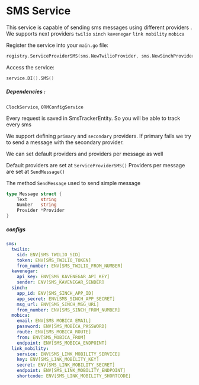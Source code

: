 # SMS Service
This service is capable of sending sms messages using different providers .
We supports next providers `twilio` `sinch` `kavenegar` `link mobility` `mobica`

Register the service into your `main.go` file:
```go 
registry.ServiceProviderSMS(sms.NewTwilioProvider, sms.NewSinchProvider)
```

Access the service:
```go
service.DI().SMS()
```

##### Dependencies :
`ClockService`, `ORMConfigService`

Every request is saved in SmsTrackerEntity. So you will be able to track every sms

We support defining `primary` and `secondary` providers. If primary fails we try to send a message with the secondary provider.

We can set default providers and providers per message as well

Default providers are set at `ServiceProviderSMS()`
Providers per message are set at `SendMessage()`

The method `SendMessage` used to send simple message
```go
type Message struct {
	Text     string
	Number   string
	Provider *Provider
}
```
##### configs
```yaml
sms:
  twilio:
    sid: ENV[SMS_TWILIO_SID]
    token: ENV[SMS_TWILIO_TOKEN]
    from_number: ENV[SMS_TWILIO_FROM_NUMBER]
  kavenegar:
    api_key: ENV[SMS_KAVENEGAR_API_KEY]
    sender: ENV[SMS_KAVENEGAR_SENDER]
  sinch:
    app_id: ENV[SMS_SINCH_APP_ID]
    app_secret: ENV[SMS_SINCH_APP_SECRET]
    msg_url: ENV[SMS_SINCH_MSG_URL]
    from_number: ENV[SMS_SINCH_FROM_NUMBER]
  mobica:
    email: ENV[SMS_MOBICA_EMAIL]
    password: ENV[SMS_MOBICA_PASSWORD]
    route: ENV[SMS_MOBICA_ROUTE]
    from: ENV[SMS_MOBICA_FROM]
    endpoint: ENV[SMS_MOBICA_ENDPOINT]
  link_mobility:
    service: ENV[SMS_LINK_MOBILITY_SERVICE]
    key: ENV[SMS_LINK_MOBILITY_KEY]
    secret: ENV[SMS_LINK_MOBILITY_SECRET]
    endpoint: ENV[SMS_LINK_MOBILITY_ENDPOINT]
    shortcode: ENV[SMS_LINK_MOBILITY_SHORTCODE]
```
